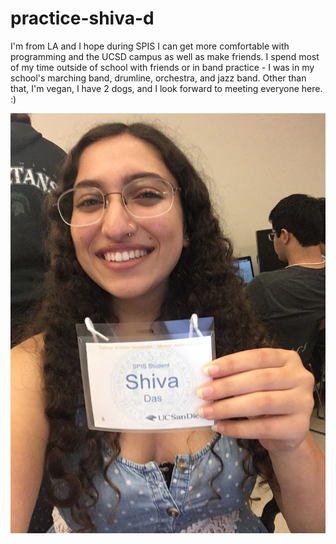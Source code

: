 # practice-shiva-d

I'm from LA and I hope during SPIS I can get more comfortable with programming and the UCSD campus as well as make friends.
I spend most of my time outside of school with friends or in band practice - I was in my school's marching band, drumline, orchestra, and jazz band. 
Other than that, I'm vegan, I have 2 dogs, and I look forward to meeting everyone here. :)

![me](shiva-d.JPG)
